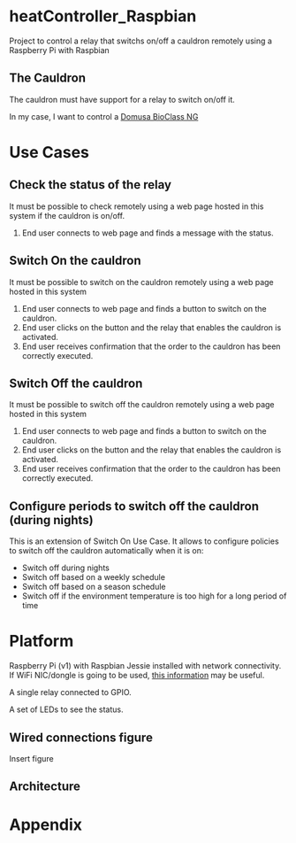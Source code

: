 # heatController_Raspbian
Project to control a relay that switchs on/off a cauldron remotely using a Raspberry Pi with Raspbian

## The Cauldron
The cauldron must have support for a relay to switch on/off it.

In my case, I want to control a [Domusa BioClass NG](http://www.domusateknik.com/en/products/biomass-boiler/pellet-boilers/bioclass-hm)

# Use Cases

## Check the status of the relay
It must be possible to check remotely using a web page hosted in this system if the cauldron is on/off.

1. End user connects to web page and finds a message with the status.

## Switch On the cauldron
It must be possible to switch on the cauldron remotely using a web page hosted in this system

1. End user connects to web page and finds a button to switch on the cauldron.
2. End user clicks on the button and the relay that enables the cauldron is activated.
3. End user receives confirmation that the order to the cauldron has been correctly executed.

## Switch Off the cauldron
It must be possible to switch off the cauldron remotely using a web page hosted in this system

1. End user connects to web page and finds a button to switch on the cauldron.
2. End user clicks on the button and the relay that enables the cauldron is activated.
3. End user receives confirmation that the order to the cauldron has been correctly executed.

## Configure periods to switch off the cauldron (during nights)
This is an extension of Switch On Use Case.
It allows to configure policies to switch off the cauldron automatically when it is on:
* Switch off during nights
* Switch off based on a weekly schedule 
* Switch off based on a season schedule
* Switch off if the environment temperature is too high for a long period of time

# Platform

Raspberry Pi (v1) with Raspbian Jessie installed with network connectivity.
If WiFi NIC/dongle is going to be used, [this information](https://www.raspberrypi.org/documentation/configuration/wireless/wireless-cli.md) may be useful.

A single relay connected to GPIO.

A set of LEDs to see the status.

## Wired connections figure

Insert figure

## Architecture


# Appendix

